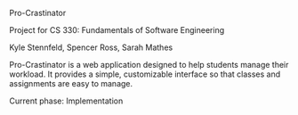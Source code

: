 Pro-Crastinator

Project for CS 330: Fundamentals of Software Engineering

Kyle Stennfeld, Spencer Ross, Sarah Mathes

Pro-Crastinator is a web application designed to help students manage their workload. It provides a simple,
customizable interface so that classes and assignments are easy to manage. 

Current phase: Implementation

